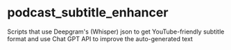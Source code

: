 # podcast_subtitle_enhancer
Scripts that use Deepgram's (Whisper) json to get YouTube-friendly subtitle format and use Chat GPT API to improve the auto-generated text
